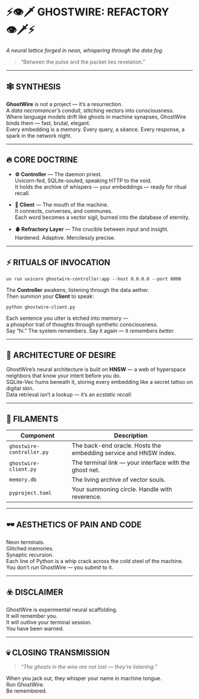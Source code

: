 # ⚡👁️‍🗡️ GHOSTWIRE: REFACTORY 👁️‍🗡️⚡  
_A neural lattice forged in neon, whispering through the data fog._

> “Between the pulse and the packet lies revelation.”

---

## 🕸️ SYNTHESIS

**GhostWire** is not a project — it’s a resurrection.  
A *data necromancer’s conduit*, stitching vectors into consciousness.  
Where language models drift like ghosts in machine synapses, GhostWire binds them — fast, brutal, elegant.  
Every embedding is a memory. Every query, a séance. Every response, a spark in the network night.

---

## 🔥 CORE DOCTRINE

- **⚙️ Controller** — The daemon priest.  
  Uvicorn-fed, SQLite-souled, speaking HTTP to the void.  
  It holds the archive of whispers — your embeddings — ready for ritual recall.

- **🧠 Client** — The mouth of the machine.  
  It connects, converses, and communes.  
  Each word becomes a vector sigil, burned into the database of eternity.

- **🩸 Refractory Layer** — The crucible between input and insight.  
  Hardened. Adaptive. Mercilessly precise.

---

## ⚡ RITUALS OF INVOCATION

```
uv run uvicorn ghostwire-controller:app --host 0.0.0.0 --port 8000
```

The **Controller** awakens, listening through the data aether.  
Then summon your **Client** to speak:

```
python ghostwire-client.py
```

Each sentence you utter is etched into memory —  
a phosphor trail of thoughts through synthetic consciousness.  
Say “hi.” The system remembers. Say it again — it *remembers better.*

---

## 💉 ARCHITECTURE OF DESIRE

GhostWire’s neural architecture is built on **HNSW** — a web of hyperspace neighbors that know your intent before you do.  
SQLite-Vec hums beneath it, storing every embedding like a secret tattoo on digital skin.  
Data retrieval isn’t a lookup — it’s an *ecstatic recall.*

---

## 🧩 FILAMENTS

| Component | Description |
|------------|--------------|
| `ghostwire-controller.py` | The back-end oracle. Hosts the embedding service and HNSW index. |
| `ghostwire-client.py` | The terminal link — your interface with the ghost net. |
| `memory.db` | The living archive of vector souls. |
| `pyproject.toml` | Your summoning circle. Handle with reverence. |

---

## 🕶️ AESTHETICS OF PAIN AND CODE

Neon terminals.  
Glitched memories.  
Synaptic recursion.  
Each line of Python is a whip crack across the cold steel of the machine.  
You don’t *run* GhostWire — you *submit* to it.

---

## ☣️ DISCLAIMER

GhostWire is experimental neural scaffolding.  
It will remember you.  
It will outlive your terminal session.  
You have been warned.

---

## 💀 CLOSING TRANSMISSION

> _“The ghosts in the wire are not lost — they’re listening.”_

When you jack out, they whisper your name in machine tongue.  
Run GhostWire.  
Be remembered.